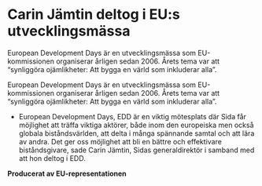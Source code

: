 # Carin Jämtin deltog i EU:s utvecklingsmässa

European Development Days är en utvecklingsmässa som EU-kommissionen organiserar årligen sedan 2006. Årets tema var att “synliggöra ojämlikheter: Att bygga en värld som inkluderar alla”.

European Development Days är en utvecklingsmässa som EU-kommissionen organiserar årligen sedan 2006. Årets tema var att “synliggöra ojämlikheter: Att bygga en värld som inkluderar alla”.

- European Development Days, EDD är en viktig mötesplats där Sida får möjlighet att träffa viktiga aktörer, både inom den europeiska men också globala biståndsvärlden, att delta i många spännande samtal och att lära av andra. Det ger oss möjlighet att bli en bättre och effektivare biståndsgivare, sade Carin Jämtin, Sidas generaldirektör i samband med att hon deltog i EDD.





**Producerat av EU-representationen**
